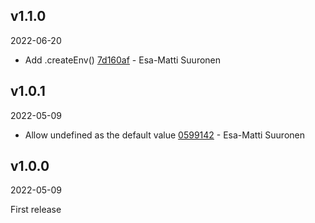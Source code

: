 ## v1.1.0

2022-06-20

-   Add .createEnv() [7d160af](https://github.com/valu-digital/npm-packages/commit/7d160af) - Esa-Matti Suuronen

## v1.0.1

2022-05-09

-   Allow undefined as the default value [0599142](https://github.com/valu-digital/npm-packages/commit/0599142) - Esa-Matti Suuronen

## v1.0.0

2022-05-09

First release
